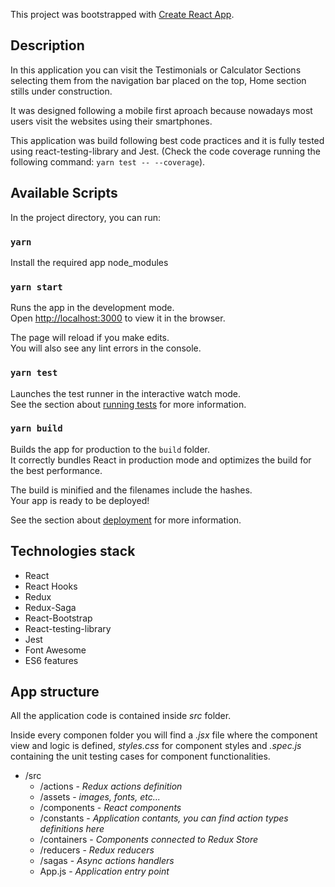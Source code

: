 This project was bootstrapped with [Create React App](https://github.com/facebook/create-react-app).

## Description

In this application you can visit the Testimonials or Calculator Sections selecting them from the navigation bar placed on the top, Home section stills under construction.

It was designed following a mobile first aproach because nowadays most users visit the websites using their smartphones.

This application was build following best code practices and it is fully tested using react-testing-library and Jest. (Check the code coverage running the following command: `yarn test -- --coverage`).

## Available Scripts

In the project directory, you can run:

### `yarn`

Install the required app node_modules

### `yarn start`

Runs the app in the development mode.<br />
Open [http://localhost:3000](http://localhost:3000) to view it in the browser.

The page will reload if you make edits.<br />
You will also see any lint errors in the console.

### `yarn test`

Launches the test runner in the interactive watch mode.<br />
See the section about [running tests](https://facebook.github.io/create-react-app/docs/running-tests) for more information.

### `yarn build`

Builds the app for production to the `build` folder.<br />
It correctly bundles React in production mode and optimizes the build for the best performance.

The build is minified and the filenames include the hashes.<br />
Your app is ready to be deployed!

See the section about [deployment](https://facebook.github.io/create-react-app/docs/deployment) for more information.

## Technologies stack

- React
- React Hooks
- Redux
- Redux-Saga
- React-Bootstrap
- React-testing-library
- Jest
- Font Awesome
- ES6 features

## App structure

All the application code is contained inside _src_ folder.

Inside every componen folder you will find a _.jsx_ file where the component view and logic is defined, _styles.css_ for component styles and _.spec.js_ containing the unit testing cases for component functionalities.

* /src
    * /actions - _Redux actions definition_
    * /assets - _images, fonts, etc..._
    * /components - _React components_
    * /constants - _Application contants, you can find action types definitions here_
    * /containers - _Components connected to Redux Store_
    * /reducers - _Redux reducers_
    * /sagas - _Async actions handlers_
    * App.js - _Application entry point_

